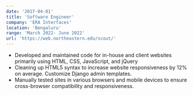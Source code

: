 ```yaml
---
date: '2017-04-01'
title: 'Software Engineer'
company: 'ERA Interfaces'
location: 'Bengaluru'
range: 'March 2022- June 2022'
url: 'https://web.northeastern.edu/scout/'
---
```


- Developed and maintained code for in-house and client websites primarily using HTML, CSS, JavaScript, and jQuery
- Cleaning up HTML5 syntax to increase website responsiveness by 12% on average. Customize Django admin templates.
- Manually tested sites in various browsers and mobile devices to ensure cross-browser compatibility and responsiveness.
